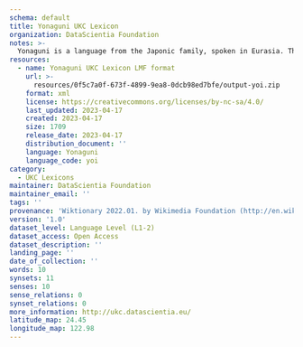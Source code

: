 ```yaml
---
schema: default
title: Yonaguni UKC Lexicon
organization: DataScientia Foundation
notes: >-
  Yonaguni is a language from the Japonic family, spoken in Eurasia. The UKC Lexicon of Yonaguni is represented as a lexico-semantic network. It consists of words, word senses, synsets, as well as sense-level and synset-level relationships.
resources:
  - name: Yonaguni UKC Lexicon LMF format
    url: >-
      resources/0f5c7a0f-673f-4899-9ea8-0dcb98ed7bfe/output-yoi.zip
    format: xml
    license: https://creativecommons.org/licenses/by-nc-sa/4.0/
    last_updated: 2023-04-17
    created: 2023-04-17
    size: 1709
    release_date: 2023-04-17
    distribution_document: ''
    language: Yonaguni
    language_code: yoi
category:
  - UKC Lexicons
maintainer: DataScientia Foundation
maintainer_email: ''
tags: ''
provenance: 'Wiktionary 2022.01. by Wikimedia Foundation (http://en.wiktionary.org); Princeton WordNet 2.1 by Princeton University (https://wordnet.princeton.edu)'
version: '1.0'
dataset_level: Language Level (L1-2)
dataset_access: Open Access
dataset_description: ''
landing_page: ''
date_of_collection: ''
words: 10
synsets: 11
senses: 10
sense_relations: 0
synset_relations: 0
more_information: http://ukc.datascientia.eu/
latitude_map: 24.45
longitude_map: 122.98
---
```

